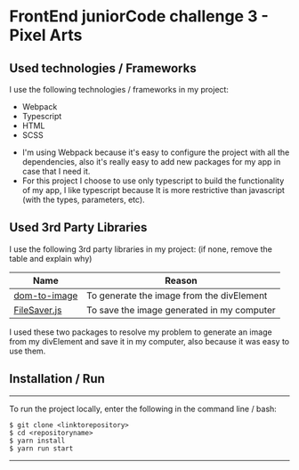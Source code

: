 # FrontEnd juniorCode challenge 3 - Pixel Arts

## Used technologies / Frameworks

I use the following technologies / frameworks in my project:

- Webpack
- Typescript
- HTML
- SCSS

* I'm using Webpack because it's easy to configure the project with all the dependencies, also it's really easy to add new packages for my app in case that I need it. 
* For this project I choose to use only typescript to build the functionality of my app, I like typescript because 
It is more restrictive than javascript (with the types, parameters, etc).

## Used 3rd Party Libraries

I use the following 3rd party libraries in my project: (if none, remove the table and explain why)

Name | Reason
--- | ---
[dom-to-image](https://github.com/tsayen/dom-to-image) | To generate the image from the divElement
[FileSaver.js](https://github.com/eligrey/FileSaver.js/) | To save the image generated in my computer

I used these two packages to resolve my problem to generate an image from my divElement and save it in my computer,
also because it was easy to use them.

## Installation / Run
---
To run the project locally, enter the following in the command line / bash:

```console
$ git clone <linktorepository>
$ cd <repositoryname>
$ yarn install
$ yarn run start
```
---


